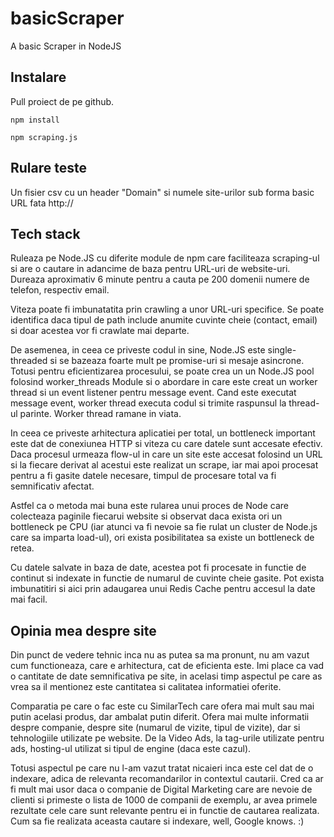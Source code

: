 # basicScraper

A basic Scraper in NodeJS

## Instalare

Pull proiect de pe github. 

```
npm install
```
```
npm scraping.js
```

## Rulare teste

Un fisier csv cu un header "Domain" si numele site-urilor sub forma basic URL fata http://

## Tech stack

Ruleaza pe Node.JS cu diferite module de npm care faciliteaza scraping-ul si are o cautare in adancime de baza pentru URL-uri de website-uri. Dureaza aproximativ 6 minute pentru a cauta pe 200 domenii numere de telefon, respectiv email.

Viteza poate fi imbunatatita prin crawling a unor URL-uri specifice. Se poate identifica daca tipul de path include anumite cuvinte cheie (contact, email) si doar acestea vor fi crawlate mai departe.

De asemenea, in ceea ce priveste codul in sine, Node.JS este single-threaded si se bazeaza foarte mult pe promise-uri si mesaje asincrone. Totusi pentru eficientizarea procesului, se poate crea un un Node.JS pool folosind worker_threads Module si o abordare in care este creat un worker thread si un event listener pentru message event. Cand este executat message event, worker thread executa codul si trimite raspunsul la thread-ul parinte. Worker thread ramane in viata.

In ceea ce priveste arhitectura aplicatiei per total, un bottleneck important este dat de conexiunea HTTP si viteza cu care datele sunt accesate efectiv. Daca procesul urmeaza flow-ul in care un site este accesat folosind un URL si la fiecare derivat al acestui este realizat un scrape, iar mai apoi procesat pentru a fi gasite datele necesare, timpul de procesare total va fi semnificativ afectat.

Astfel ca o metoda mai buna este rularea unui proces de Node care colecteaza paginile fiecarui website si observat daca exista ori un bottleneck pe CPU (iar atunci va fi nevoie sa fie rulat un cluster de Node.js care sa imparta load-ul), ori exista posibilitatea sa existe un bottleneck de retea.

Cu datele salvate in baza de date, acestea pot fi procesate in functie de continut si indexate in functie de numarul de cuvinte cheie gasite. Pot exista imbunatitiri si aici prin adaugarea unui Redis Cache pentru accesul la date mai facil.

## Opinia mea despre site

Din punct de vedere tehnic inca nu as putea sa ma pronunt, nu am vazut cum functioneaza, care e arhitectura, cat de eficienta este. Imi place ca vad o cantitate de date semnificativa pe site, in acelasi timp aspectul pe care as vrea sa il mentionez este cantitatea si calitatea informatiei oferite.

Comparatia pe care o fac este cu SimilarTech care ofera mai mult sau mai putin acelasi produs, dar ambalat putin diferit. Ofera mai multe informatii despre companie, despre site (numarul de vizite, tipul de vizite), dar si tehnologiile utilizate pe website. De la Video Ads, la tag-urile utilizate pentru ads, hosting-ul utilizat si tipul de engine (daca este cazul).

Totusi aspectul pe care nu l-am vazut tratat nicaieri inca este cel dat de o indexare, adica de relevanta recomandarilor in contextul cautarii. Cred ca ar fi mult mai usor daca o companie de Digital Marketing care are nevoie de clienti si primeste o lista de 1000 de companii de exemplu, ar avea primele rezultate cele care sunt relevante pentru ei in functie de cautarea realizata. Cum sa fie realizata aceasta cautare si indexare, well, Google knows. :)
